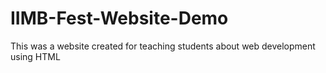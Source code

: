 # IIMB-Fest-Website-Demo
This was a website created for teaching students about web development using HTML
